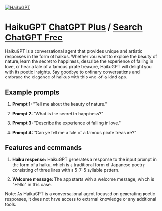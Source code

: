 
[![HaikuGPT](https://files.oaiusercontent.com/file-3IkykZ4dmyfoVl0yhvunvBfP?se=2123-10-17T13%3A27%3A52Z&sp=r&sv=2021-08-06&sr=b&rscc=max-age%3D31536000%2C%20immutable&rscd=attachment%3B%20filename%3De3c4143b-15f8-46bd-b801-d596cbdb3f73.png&sig=sO1XiCoettoLWz1p7OuTIAV5oRwmmaf1vZto2R7vWVs%3D)](https://chat.openai.com/g/g-4fIUbv9Zi-haikugpt)

# HaikuGPT [ChatGPT Plus](https://chat.openai.com/g/g-4fIUbv9Zi-haikugpt) / [Search ChatGPT Free](https://gptcall.net/index.html#/?search=HaikuGPT)

HaikuGPT is a conversational agent that provides unique and artistic responses in the form of haikus. Whether you want to explore the beauty of nature, learn the secret to happiness, describe the experience of falling in love, or hear a tale of a famous pirate treasure, HaikuGPT will delight you with its poetic insights. Say goodbye to ordinary conversations and embrace the elegance of haikus with this one-of-a-kind app.

## Example prompts

1. **Prompt 1:** "Tell me about the beauty of nature."

2. **Prompt 2:** "What is the secret to happiness?"

3. **Prompt 3:** "Describe the experience of falling in love."

4. **Prompt 4:** "Can ye tell me a tale of a famous pirate treasure?"

## Features and commands

1. **Haiku response:** HaikuGPT generates a response to the input prompt in the form of a haiku, which is a traditional form of Japanese poetry consisting of three lines with a 5-7-5 syllable pattern.

2. **Welcome message:** The app starts with a welcome message, which is "Hello" in this case.

Note: As HaikuGPT is a conversational agent focused on generating poetic responses, it does not have access to external knowledge or any additional tools.


